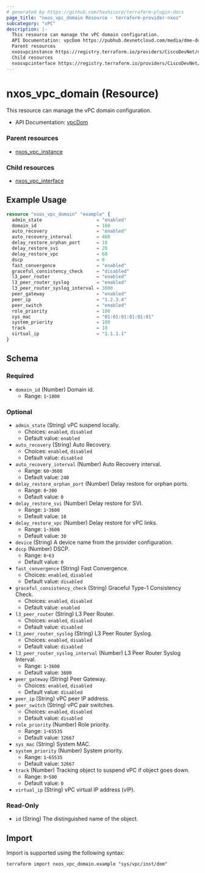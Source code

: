 ```yaml
---
# generated by https://github.com/hashicorp/terraform-plugin-docs
page_title: "nxos_vpc_domain Resource - terraform-provider-nxos"
subcategory: "vPC"
description: |-
  This resource can manage the vPC domain configuration.
  API Documentation: vpcDom https://pubhub.devnetcloud.com/media/dme-docs-10-2-2/docs/System/vpc:Dom/
  Parent resources
  nxosvpcinstance https://registry.terraform.io/providers/CiscoDevNet/nxos/latest/docs/resources/vpc_instance
  Child resources
  nxosvpcinterface https://registry.terraform.io/providers/CiscoDevNet/nxos/latest/docs/resources/vpc_interface
---
```


# nxos_vpc_domain (Resource)

This resource can manage the vPC domain configuration.

- API Documentation: [vpcDom](https://pubhub.devnetcloud.com/media/dme-docs-10-2-2/docs/System/vpc:Dom/)

### Parent resources

- [nxos_vpc_instance](https://registry.terraform.io/providers/CiscoDevNet/nxos/latest/docs/resources/vpc_instance)

### Child resources

- [nxos_vpc_interface](https://registry.terraform.io/providers/CiscoDevNet/nxos/latest/docs/resources/vpc_interface)

## Example Usage

```terraform
resource "nxos_vpc_domain" "example" {
  admin_state                    = "enabled"
  domain_id                      = 100
  auto_recovery                  = "enabled"
  auto_recovery_interval         = 480
  delay_restore_orphan_port      = 10
  delay_restore_svi              = 20
  delay_restore_vpc              = 60
  dscp                           = 0
  fast_convergence               = "enabled"
  graceful_consistency_check     = "disabled"
  l3_peer_router                 = "enabled"
  l3_peer_router_syslog          = "enabled"
  l3_peer_router_syslog_interval = 3000
  peer_gateway                   = "enabled"
  peer_ip                        = "1.2.3.4"
  peer_switch                    = "enabled"
  role_priority                  = 100
  sys_mac                        = "01:01:01:01:01:01"
  system_priority                = 100
  track                          = 10
  virtual_ip                     = "1.1.1.1"
}
```

<!-- schema generated by tfplugindocs -->
## Schema

### Required

- `domain_id` (Number) Domain id.
  - Range: `1`-`1000`

### Optional

- `admin_state` (String) vPC suspend locally.
  - Choices: `enabled`, `disabled`
  - Default value: `enabled`
- `auto_recovery` (String) Auto Recovery.
  - Choices: `enabled`, `disabled`
  - Default value: `disabled`
- `auto_recovery_interval` (Number) Auto Recovery interval.
  - Range: `60`-`3600`
  - Default value: `240`
- `delay_restore_orphan_port` (Number) Delay restore for orphan ports.
  - Range: `0`-`300`
  - Default value: `0`
- `delay_restore_svi` (Number) Delay restore for SVI.
  - Range: `1`-`3600`
  - Default value: `10`
- `delay_restore_vpc` (Number) Delay restore for vPC links.
  - Range: `1`-`3600`
  - Default value: `30`
- `device` (String) A device name from the provider configuration.
- `dscp` (Number) DSCP.
  - Range: `0`-`63`
  - Default value: `0`
- `fast_convergence` (String) Fast Convergence.
  - Choices: `enabled`, `disabled`
  - Default value: `disabled`
- `graceful_consistency_check` (String) Graceful Type-1 Consistency Check.
  - Choices: `enabled`, `disabled`
  - Default value: `enabled`
- `l3_peer_router` (String) L3 Peer Router.
  - Choices: `enabled`, `disabled`
  - Default value: `disabled`
- `l3_peer_router_syslog` (String) L3 Peer Router Syslog.
  - Choices: `enabled`, `disabled`
  - Default value: `disabled`
- `l3_peer_router_syslog_interval` (Number) L3 Peer Router Syslog Interval.
  - Range: `1`-`3600`
  - Default value: `3600`
- `peer_gateway` (String) Peer Gateway.
  - Choices: `enabled`, `disabled`
  - Default value: `disabled`
- `peer_ip` (String) vPC peer IP address.
- `peer_switch` (String) vPC pair switches.
  - Choices: `enabled`, `disabled`
  - Default value: `disabled`
- `role_priority` (Number) Role priority.
  - Range: `1`-`65535`
  - Default value: `32667`
- `sys_mac` (String) System MAC.
- `system_priority` (Number) System priority.
  - Range: `1`-`65535`
  - Default value: `32667`
- `track` (Number) Tracking object to suspend vPC if object goes down.
  - Range: `0`-`500`
  - Default value: `0`
- `virtual_ip` (String) vPC virtual IP address (vIP).

### Read-Only

- `id` (String) The distinguished name of the object.

## Import

Import is supported using the following syntax:

```shell
terraform import nxos_vpc_domain.example "sys/vpc/inst/dom"
```
